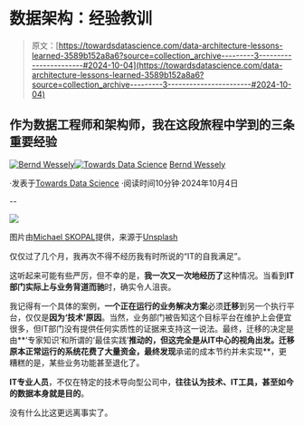 # 数据架构：经验教训

> 原文：[https://towardsdatascience.com/data-architecture-lessons-learned-3589b152a8a6?source=collection_archive---------3-----------------------#2024-10-04](https://towardsdatascience.com/data-architecture-lessons-learned-3589b152a8a6?source=collection_archive---------3-----------------------#2024-10-04)

## 作为数据工程师和架构师，我在这段旅程中学到的三条重要经验

[](https://medium.com/@bernd.wessely?source=post_page---byline--3589b152a8a6--------------------------------)[![Bernd Wessely](../Images/e60e01c19412d8af8f8bddf78e561275.png)](https://medium.com/@bernd.wessely?source=post_page---byline--3589b152a8a6--------------------------------)[](https://towardsdatascience.com/?source=post_page---byline--3589b152a8a6--------------------------------)[![Towards Data Science](../Images/a6ff2676ffcc0c7aad8aaf1d79379785.png)](https://towardsdatascience.com/?source=post_page---byline--3589b152a8a6--------------------------------) [Bernd Wessely](https://medium.com/@bernd.wessely?source=post_page---byline--3589b152a8a6--------------------------------)

·发表于[Towards Data Science](https://towardsdatascience.com/?source=post_page---byline--3589b152a8a6--------------------------------) ·阅读时间10分钟·2024年10月4日

--

![](../Images/d9963329f4e6663eb095bcd5f9e3b17c.png)

图片由[Michael SKOPAL](https://unsplash.com/@michael_skopal?utm_source=medium&utm_medium=referral)提供，来源于[Unsplash](https://unsplash.com/?utm_source=medium&utm_medium=referral)

仅仅过了几个月，我再次不得不经历我有时所说的“IT的自我满足”。

这听起来可能有些严厉，但不幸的是，**我一次又一次地经历了**这种情况。当看到**IT部门实际上与业务背道而驰**时，确实令人沮丧。

我记得有一个具体的案例，**一个正在运行的业务解决方案**必须**迁移**到另一个执行平台，仅仅是**因为‘技术’原因**。当然，业务部门被告知这个目标平台在维护上会便宜很多，但IT部门没有提供任何实质性的证据来支持这一说法。最终，迁移的决定是由**‘专家知识’和所谓的‘最佳实践’**推动的，但这完全是从IT中心的视角出发。迁移原本正常运行的系统花费了大量资金，最终发现**承诺的成本节约并未实现**，更糟糕的是，某些业务功能甚至退化了。

**IT专业人员**，不仅在特定的技术导向型公司中，**往往认为技术、IT工具，甚至如今的数据本身就是目的**。

没有什么比这更远离事实了。

